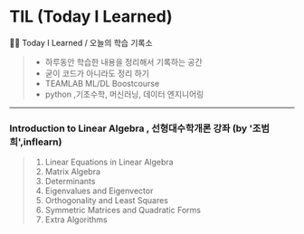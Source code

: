 # TIL (Today I Learned)
🧑‍💻 Today I Learned / 오늘의 학습 기록소
> * 하루동안 학습한 내용을 정리해서 기록하는 공간
> * 굳이 코드가 아니라도 정리 하기 
> * TEAMLAB ML/DL Boostcourse
> * python ,기초수학, 머신러닝, 데이터 엔지니어링
--------------------------------------
### Introduction to Linear Algebra , 선형대수학개론 강좌 (by '조범희',inflearn)
> 1. Linear Equations in Linear Algebra 
> 2. Matrix Algebra
> 3. Determinants
> 4. Eigenvalues and Eigenvector
> 5. Orthogonality and Least Squares
> 6. Symmetric Matrices and Quadratic Forms
> 7. Extra Algorithms 
